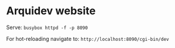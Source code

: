 # Arquidev website

Serve: `busybox httpd -f -p 8090`

For hot-reloading navigate to: `http://localhost:8090/cgi-bin/dev`
